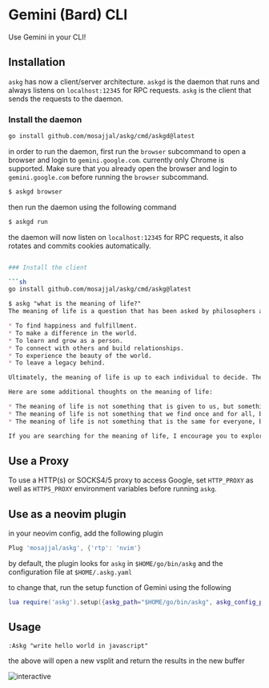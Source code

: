# Gemini (Bard) CLI

Use Gemini in your CLI!

## Installation

`askg` has now a client/server architecture. `askgd` is the daemon that runs and always listens on `localhost:12345` for RPC requests. `askg` is the client that sends the requests to the daemon.

### Install the daemon

```sh
go install github.com/mosajjal/askg/cmd/askgd@latest
```

in order to run the daemon, first run the `browser` subcommand to open a browser and login to `gemini.google.com`. currently only Chrome is supported. Make sure that you already open the browser and login to `gemini.google.com` before running the `browser` subcommand.

```sh
$ askgd browser
```

then run the daemon using the following command

```sh
$ askgd run
```

the daemon will now listen on `localhost:12345` for RPC requests, it also rotates and commits cookies automatically. 

```sh

### Install the client

```sh
go install github.com/mosajjal/askg/cmd/askg@latest
```

```md
$ askg "what is the meaning of life?"
The meaning of life is a question that has been asked by philosophers and theologians for centuries. There is no one answer that will satisfy everyone, but some possible answers include:

* To find happiness and fulfillment.
* To make a difference in the world.
* To learn and grow as a person.
* To connect with others and build relationships.
* To experience the beauty of the world.
* To leave a legacy behind.

Ultimately, the meaning of life is up to each individual to decide. There is no right or wrong answer, and what matters most is that you find something that gives your life meaning.

Here are some additional thoughts on the meaning of life:

* The meaning of life is not something that is given to us, but something that we create.
* The meaning of life is not something that we find once and for all, but something that we discover and rediscover throughout our lives.
* The meaning of life is not something that is the same for everyone, but something that is unique to each individual.

If you are searching for the meaning of life, I encourage you to explore your own values, beliefs, and experiences. What is important to you? What makes you happy? What do you want to achieve in your life? The answers to these questions may help you to find your own meaning in life.
```

## Use a Proxy

To use a HTTP(s) or SOCKS4/5 proxy to access Google, set `HTTP_PROXY` as well as `HTTPS_PROXY` environment variables before running `askg`. 


## Use as a neovim plugin

in your neovim config, add the following plugin

```lua
Plug 'mosajjal/askg', {'rtp': 'nvim'}
```

by default, the plugin looks for `askg` in `$HOME/go/bin/askg` and the configuration file at `$HOME/.askg.yaml`

to change that, run the setup function of Gemini using the following

```lua
lua require('askg').setup({askg_path="$HOME/go/bin/askg", askg_config_path="$HOME/.askg.yaml"})
```

## Usage

`
:Askg "write hello world in javascript"
`

the above will open a new vsplit and return the results in the new buffer

![interactive](static/neovim.png)
